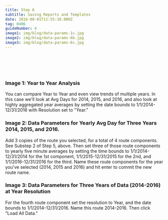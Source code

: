 ```yaml
---
title: Step 6
subtitle: Saving Reports and Templates
date: 2016-08-01T11:55:10.000Z
tag: 0406
guideNumber: 4
image1: img/blog/data-params-1c.jpg
image2: img/blog/data-params-6b.jpg
image3: img/blog/data-params-6c.jpg
---
```


# &nbsp; 
### Image 1: Year to Year Analysis
You can compare Year to Year and even view trends of multiple years. In this case we'll look at Avg Days for 2014, 2015, and 2016, and also look at highly aggregated year averages by setting the date bounds to 1/1/2014-12/31/2016 with Resolution set to "Year." 

### Image 2: Data Parameters for Yearly Avg Day for Three Years 2014, 2015, and 2016.
Add 3 copies of the route you selected, for a total of 4 route components. See Substep 2 of Step 5, above. Then set three of those route components to yearly five minute averages by setting the time bounds to 1/1/2014-12/31/2014 for the 1st component, 1/1/2015-12/31/2015 for the 2nd, and 1/1/2016-12/31/2016 for the third. Name these route components for the year you've selected (2014, 2015 and 2016) and hit enter to commit the new route name.
 

### Image 3: Data Parameters for Three Years of Data (2014-2016) at Year Resolution
For the fourth route component set the resolution to Year, and the date bounds to 1/1/2014-12/31/2016. Name this route 2014-2016. Then click "Load All Data."